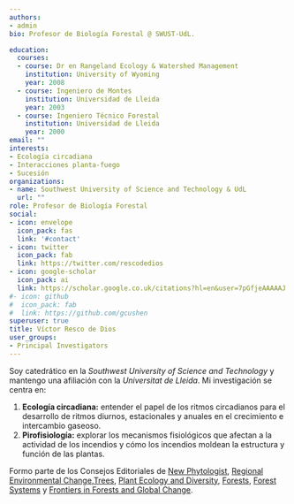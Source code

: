 ```yaml
---
authors:
- admin
bio: Profesor de Biología Forestal @ SWUST-UdL. 

education:
  courses:
  - course: Dr en Rangeland Ecology & Watershed Management
    institution: University of Wyoming
    year: 2008
  - course: Ingeniero de Montes
    institution: Universidad de Lleida
    year: 2003
  - course: Ingeniero Técnico Forestal
    institution: Universidad de Lleida
    year: 2000
email: ""
interests:
- Ecología circadiana
- Interacciones planta-fuego
- Sucesión 
organizations:
- name: Southwest University of Science and Technology & UdL
  url: ""
role: Profesor de Biología Forestal
social:
- icon: envelope
  icon_pack: fas
  link: '#contact'
- icon: twitter
  icon_pack: fab
  link: https://twitter.com/rescodedios
- icon: google-scholar
  icon_pack: ai
  link: https://scholar.google.co.uk/citations?hl=en&user=7pGfjeAAAAAJ
#- icon: github
#  icon_pack: fab
#  link: https://github.com/gcushen
superuser: true
title: Víctor Resco de Dios
user_groups:
- Principal Investigators
---
```


Soy catedrático en la _Southwest University of Science and Technology_ y mantengo una afiliación con la _Universitat de Lleida_. Mi investigación se centra en: 

1) **Ecología circadiana:** entender el papel de los ritmos circadianos para el desarrollo de ritmos diurnos, estacionales y anuales en el crecimiento e intercambio gaseoso. 
2) **Pirofisiología:** explorar los mecanismos fisiológicos que afectan a la actividad de los incendios y cómo los incendios moldean la estructura y función de las plantas. 

Formo parte de los Consejos Editoriales de [New Phytologist](https://nph.onlinelibrary.wiley.com/journal/14698137), [Regional Environmental Change](https://www.springer.com/journal/10113),[Trees](https://www.springer.com/journal/468), [Plant Ecology and Diversity](https://www.tandfonline.com/loi/tped20), [Forests](https://www.mdpi.com/journal/forests), [Forest Systems](http://revistas.inia.es/index.php/fs) y [Frontiers in Forests and Global Change](https://www.frontiersin.org/journals/forests-and-global-change). 
